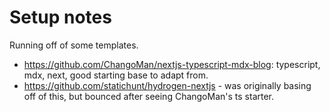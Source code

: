 # Setup notes

Running off of some templates.
- https://github.com/ChangoMan/nextjs-typescript-mdx-blog: typescript, mdx, next, good starting base to adapt from.
- https://github.com/statichunt/hydrogen-nextjs - was originally basing off of this, but bounced after seeing ChangoMan's ts starter.